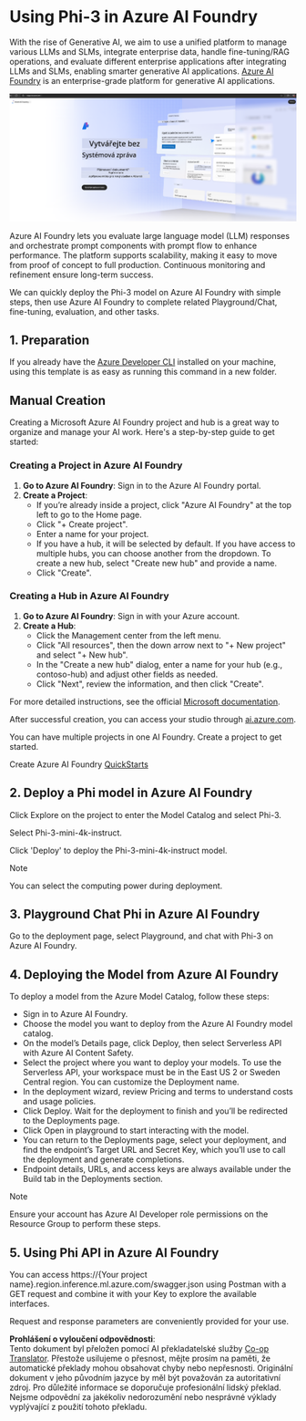<!--
CO_OP_TRANSLATOR_METADATA:
{
  "original_hash": "3a1e48b628022485aac989c9f733e792",
  "translation_date": "2025-05-09T20:14:29+00:00",
  "source_file": "md/02.QuickStart/AzureAIFoundry_QuickStart.md",
  "language_code": "cs"
}
-->
# **Using Phi-3 in Azure AI Foundry**

With the rise of Generative AI, we aim to use a unified platform to manage various LLMs and SLMs, integrate enterprise data, handle fine-tuning/RAG operations, and evaluate different enterprise applications after integrating LLMs and SLMs, enabling smarter generative AI applications. [Azure AI Foundry](https://ai.azure.com) is an enterprise-grade platform for generative AI applications.

![aistudo](../../../../translated_images/aifoundry_home.ffa4fe13d11f26171097f8666a1db96ac0979ffa1adde80374c60d1136c7e1de.cs.png)

Azure AI Foundry lets you evaluate large language model (LLM) responses and orchestrate prompt components with prompt flow to enhance performance. The platform supports scalability, making it easy to move from proof of concept to full production. Continuous monitoring and refinement ensure long-term success.

We can quickly deploy the Phi-3 model on Azure AI Foundry with simple steps, then use Azure AI Foundry to complete related Playground/Chat, fine-tuning, evaluation, and other tasks.

## **1. Preparation**

If you already have the [Azure Developer CLI](https://learn.microsoft.com/azure/developer/azure-developer-cli/overview?WT.mc_id=aiml-138114-kinfeylo) installed on your machine, using this template is as easy as running this command in a new folder.

## Manual Creation

Creating a Microsoft Azure AI Foundry project and hub is a great way to organize and manage your AI work. Here's a step-by-step guide to get started:

### Creating a Project in Azure AI Foundry

1. **Go to Azure AI Foundry**: Sign in to the Azure AI Foundry portal.
2. **Create a Project**:
   - If you’re already inside a project, click "Azure AI Foundry" at the top left to go to the Home page.
   - Click "+ Create project".
   - Enter a name for your project.
   - If you have a hub, it will be selected by default. If you have access to multiple hubs, you can choose another from the dropdown. To create a new hub, select "Create new hub" and provide a name.
   - Click "Create".

### Creating a Hub in Azure AI Foundry

1. **Go to Azure AI Foundry**: Sign in with your Azure account.
2. **Create a Hub**:
   - Click the Management center from the left menu.
   - Click "All resources", then the down arrow next to "+ New project" and select "+ New hub".
   - In the "Create a new hub" dialog, enter a name for your hub (e.g., contoso-hub) and adjust other fields as needed.
   - Click "Next", review the information, and then click "Create".

For more detailed instructions, see the official [Microsoft documentation](https://learn.microsoft.com/azure/ai-studio/how-to/create-projects).

After successful creation, you can access your studio through [ai.azure.com](https://ai.azure.com/).

You can have multiple projects in one AI Foundry. Create a project to get started.

Create Azure AI Foundry [QuickStarts](https://learn.microsoft.com/azure/ai-studio/quickstarts/get-started-code)


## **2. Deploy a Phi model in Azure AI Foundry**

Click Explore on the project to enter the Model Catalog and select Phi-3.

Select Phi-3-mini-4k-instruct.

Click 'Deploy' to deploy the Phi-3-mini-4k-instruct model.

> [!NOTE]
>
> You can select the computing power during deployment.

## **3. Playground Chat Phi in Azure AI Foundry**

Go to the deployment page, select Playground, and chat with Phi-3 on Azure AI Foundry.

## **4. Deploying the Model from Azure AI Foundry**

To deploy a model from the Azure Model Catalog, follow these steps:

- Sign in to Azure AI Foundry.
- Choose the model you want to deploy from the Azure AI Foundry model catalog.
- On the model’s Details page, click Deploy, then select Serverless API with Azure AI Content Safety.
- Select the project where you want to deploy your models. To use the Serverless API, your workspace must be in the East US 2 or Sweden Central region. You can customize the Deployment name.
- In the deployment wizard, review Pricing and terms to understand costs and usage policies.
- Click Deploy. Wait for the deployment to finish and you’ll be redirected to the Deployments page.
- Click Open in playground to start interacting with the model.
- You can return to the Deployments page, select your deployment, and find the endpoint’s Target URL and Secret Key, which you’ll use to call the deployment and generate completions.
- Endpoint details, URLs, and access keys are always available under the Build tab in the Deployments section.

> [!NOTE]
> Ensure your account has Azure AI Developer role permissions on the Resource Group to perform these steps.

## **5. Using Phi API in Azure AI Foundry**

You can access https://{Your project name}.region.inference.ml.azure.com/swagger.json using Postman with a GET request and combine it with your Key to explore the available interfaces.

Request and response parameters are conveniently provided for your use.

**Prohlášení o vyloučení odpovědnosti**:  
Tento dokument byl přeložen pomocí AI překladatelské služby [Co-op Translator](https://github.com/Azure/co-op-translator). Přestože usilujeme o přesnost, mějte prosím na paměti, že automatické překlady mohou obsahovat chyby nebo nepřesnosti. Originální dokument v jeho původním jazyce by měl být považován za autoritativní zdroj. Pro důležité informace se doporučuje profesionální lidský překlad. Nejsme odpovědní za jakékoliv nedorozumění nebo nesprávné výklady vyplývající z použití tohoto překladu.